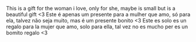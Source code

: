 This is a gift for the woman i love, only for she, maybe is small but is a beautiful gift <3
Este é apenas um presente para a mulher que amo, só para ela, talvez não seja muito, mas é um presente bonito <3
Este es solo es un regalo para la mujer que amo, solo para ella, tal vez no es mucho per es un bomito regalo <3 
